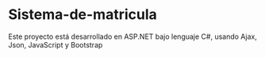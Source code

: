# Sistema-de-matricula
Este proyecto está desarrollado en ASP.NET bajo lenguaje C#, usando Ajax, Json, JavaScript y Bootstrap
